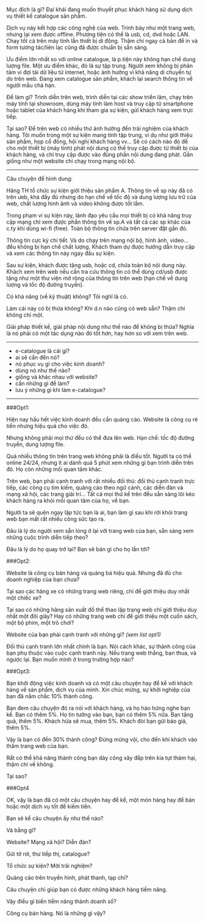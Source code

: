 Mục đích là gì? Đại khái đang muốn thuyết phục khách hàng sử dụng dịch vụ thiết kế catalogue sản phẩm. 

Dịch vụ này kết hợp các công nghệ của web. Trình bày như một trang web, nhưng lại xem được offline. Phương tiện có thể là usb, cd, dvd hoặc LAN. Chạy tốt cả trên máy tính lẫn thiết bị di động. Thậm chí ngay cả bản để in và form tương tác/liên lạc cũng đã được chuẩn bị sẵn sàng.

Ưu điểm lớn nhất so với online catalogue, là p.tiện này không hạn chế dung lượng file. Một ưu điểm khác, đó là sự tập trung. Người xem không bị phân tâm vì đợi tải dữ liệu từ internet, hoặc ảnh hưởng vì khả năng di chuyển tự do trên web. Đang xem catalogue sản phẩm, khách lại search thông tin về người mẫu chả hạn.

Để làm gì? Trình diễn trên web, trình diễn tại các show triển lãm, chạy trên máy tính tại showroom, dùng máy tính làm host và truy cập từ smartphone hoặc tablet của khách hàng khi tham gia sự kiện, gửi khách hàng xem trực tiếp.

Tại sao? Để trên web có nhiều thứ ảnh hưởng đến trải nghiệm của khách hàng. Tôi muốn trong một sự kiện mang tính tập trung, ví dụ như giới thiệu sản phẩm, họp cổ đông, hội nghị khách hàng vv... Sẽ có cách nào đó để cho một thiết bị (máy tính) phát nội dung có thể truy cập được từ thiết bị của khách hàng, và chỉ truy cập được vào đúng phần nội dung đang phát. Gần giống như một website chỉ chạy trong mạng nội bộ.

---

Câu chuyện để hình dung: 

Hãng TH tổ chức sự kiện giới thiệu sản phẩm A. Thông tin về sp này đã có trên ưeb, khá đầy đủ nhưng do hạn chế về tốc độ và dung lượng lưu trữ của web, chất lượng hình ảnh và video không được tốt lắm.

Trong phạm vi sự kiện này, lãnh đạo yêu cầu mọi thiết bị có khả năng truy cập mạng chỉ xem được phần thông tin về sp.A và tất cả các sp khác của c.ty khi dùng wi-fi (free). Toàn bộ thông tin chứa trên server đặt gần đó.

Thông tin cực kỳ chi tiết. Và do chạy trên mạng nội bộ, hình ảnh, video... đều không bị hạn chế chất lượng. Khách tham dự được hướng dẫn truy cập và xem các thông tin này ngay đầu sự kiện.

Sau sự kiện, khách được tặng usb, hoặc cd, chứa toàn bộ nội dung này. Khách xem trên web nếu cần tra cứu thông tin có thể dùng cd/usb được tặng như một thư viện mở rộng của thông tin trên web (hạn chế về dung lượng và tốc độ đường truyền).

Có khả năng (về kỹ thuật) không? Tôi nghĩ là có.

Làm cái này có bị thừa không? Khi d.n nào cũng có web sẵn? Thậm chí không chỉ một.

Giải pháp thiết kế, giải pháp nội dung như thế nào để không bị thừa? Nghĩa là nó phải có một tác dụng nào đó tốt hơn, hay hơn so với xem trên web.

---

- e-catalogue là cái gì?
- ai sẽ cần đến nó?
- nó phục vụ gì cho việc kinh doanh?
- dùng nó như thế nào?
- giống và khác nhau với website?
- cần những gì để làm?
- lưu ý những gì khi làm e-catalogue?

---

###Opt1:

Hiện nay hầu hết việc kinh doanh đều cần quảng cáo. Website là công cụ rẻ tiền nhưng hiệu quả cho việc đó.

Nhưng không phải mọi thứ đều có thể đưa lên web. Hạn chế: tốc độ đường truyền, dung lượng file.

Quá nhiều thông tin trên trang web không phải là điều tốt. Người ta có thể online 24/24, nhưng ít ai dành quá 5 phút xem những gì bạn trình diễn trên đó. Họ còn những mối quan tâm khác.

Trên web, bạn phải cạnh tranh với rất nhiều đối thủ: đối thủ cạnh tranh trực tiếp, các công cụ tìm kiếm, quảng cáo theo ngữ cảnh, các diễn đàn và mạng xã hội, các trang giải trí... Tất cả mọi thứ kể trên đều sẵn sàng lôi kéo khách hàng ra khỏi mối quan tâm của họ, về bạn.

Người ta sẽ quên ngay lập tức bạn là ai, bạn làm gì sau khi rời khỏi trang web bạn mất rất nhiều công sức tạo ra.

Đâu là lý do người xem sẵn lòng ở lại với trang web của bạn, sẵn sàng xem những cuộc trình diễn tiếp theo?

Đâu là lý do họ quay trở lại? Bạn sẽ bán gì cho họ lần tới?

###Opt2:

Website là công cụ bán hàng và quảng bá hiệu quả. Nhưng đã đủ cho doanh nghiệp của bạn chưa?

Tại sao các hãng xe có những trang web riêng, chỉ để giới thiệu duy nhất một chiếc xe?

Tại sao có những hãng sản xuất đồ thể thao lập trang web chỉ giới thiệu duy nhất một đôi giày? Hay có những trang web chỉ để giới thiệu một cuốn sách, một bộ phim, một trò chơi?

Website của bạn phải cạnh tranh với những gì? *(xem list opt1)*

Đối thủ cạnh tranh lớn nhất chính là bạn. Nói cách khác, sự thành công của bạn phụ thuộc vào cuộc cạnh tranh này. Nếu trang web thắng, bạn thua, và ngược lại. Bạn muốn mình ở trong trường hợp nào?

###Opt3:

Bạn khởi động việc kinh doanh và có một câu chuyện hay để kể với khách hàng về sản phẩm, dịch vụ của mình. Xin chúc mừng, sự khởi nghiệp của bạn đã nắm chắc 10% thành công.

Bạn đem câu chuyện đó ra nói với khách hàng, và họ hào hứng nghe bạn kể. Bạn có thêm 5%. Họ tin tưởng vào bạn, bạn có thêm 5% nữa. Bạn tặng quà, thêm 5%. Khách hứa sẽ mua, thêm 5%. Khách đòi bạn gửi báo giá, thêm 5%.

Vậy là bạn có đến 30% thành công? Đừng mừng vội, cho đến khi khách vào thăm trang web của bạn.

Rất có thể khả năng thành công bạn dày công xây đắp trên kia tụt thảm hại, thậm chí về không.

Tại sao?

###Opt4

OK, vậy là bạn đã có một câu chuyện hay để kể, một món hàng hay để bán hoặc một dịch vụ tốt để kiếm tiền.

Bạn sẽ kể câu chuyện ấy như thế nào?

Và bằng gì?

Website? Mạng xã hội? Diễn đàn?

Gửi tờ rơi, thư tiếp thị, catalogue?

Tổ chức sự kiện? Mời trải nghiệm?

Quảng cáo trên truyền hình, phát thanh, tạp chí?

Câu chuyện chỉ giúp bạn có được những khách hàng tiềm năng.

Vậy điều gì biến tiềm năng thành doanh số?

Công cụ bán hàng. Nó là những gì vậy?
